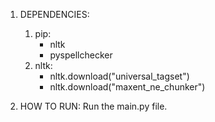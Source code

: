 1. DEPENDENCIES:
    1. pip:
        - nltk
        - pyspellchecker
    2. nltk:
        - nltk.download("universal_tagset")
        - nltk.download("maxent_ne_chunker")

2. HOW TO RUN:
Run the main.py file.